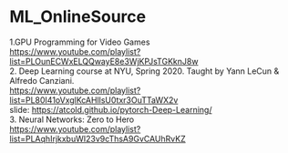 # ML_OnlineSource
1.GPU Programming for Video Games  
https://www.youtube.com/playlist?list=PLOunECWxELQQwayE8e3WjKPJsTGKknJ8w  
2. Deep Learning course at NYU, Spring 2020. Taught by Yann LeCun & Alfredo Canziani.  
https://www.youtube.com/playlist?list=PL80I41oVxglKcAHllsU0txr3OuTTaWX2v  
slide: https://atcold.github.io/pytorch-Deep-Learning/  
3. Neural Networks: Zero to Hero  
https://www.youtube.com/playlist?list=PLAqhIrjkxbuWI23v9cThsA9GvCAUhRvKZ
